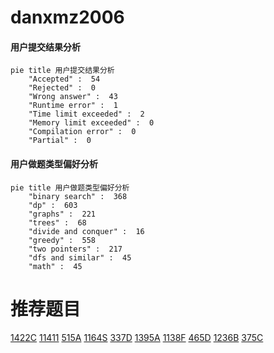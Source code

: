 # danxmz2006

<!-- tabs:start -->



#### **用户提交结果分析**

```mermaid
pie title 用户提交结果分析
    "Accepted" :  54
    "Rejected" :  0
    "Wrong answer" :  43
    "Runtime error" :  1
    "Time limit exceeded" :  2
    "Memory limit exceeded" :  0
    "Compilation error" :  0
    "Partial" :  0
```

#### **用户做题类型偏好分析**

```mermaid
pie title 用户做题类型偏好分析
    "binary search" :  368
    "dp" :  603
    "graphs" :  221
    "trees" :  68
    "divide and conquer" :  16
    "greedy" :  558
    "two pointers" :  217
    "dfs and similar" :  45
    "math" :  45
```



<!-- tabs:end -->
# 推荐题目
[1422C](https://codeforces.com/contest/1422/problem/C)
[11411](https://codeforces.com/contest/1141/problem/1)
[515A](https://codeforces.com/contest/515/problem/A)
[1164S](https://codeforces.com/contest/1164/problem/S)
[337D](https://codeforces.com/contest/337/problem/D)
[1395A](https://codeforces.com/contest/1395/problem/A)
[1138F](https://codeforces.com/contest/1138/problem/F)
[465D](https://codeforces.com/contest/465/problem/D)
[1236B](https://codeforces.com/contest/1236/problem/B)
[375C](https://codeforces.com/contest/375/problem/C)
